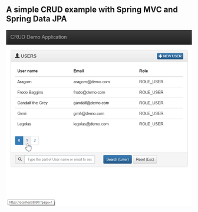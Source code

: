 ## A simple CRUD example with Spring MVC and Spring Data JPA

<kbd><img src="screenshot.gif"/></kbd>
